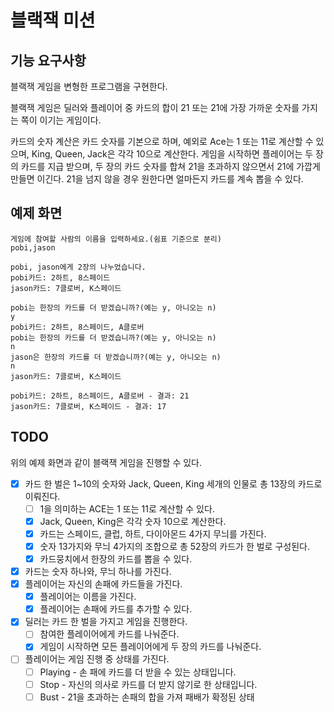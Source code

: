 # 블랙잭 미션

## 기능 요구사항
블랙잭 게임을 변형한 프로그램을 구현한다. 

블랙잭 게임은 딜러와 플레이어 중 카드의 합이 21 또는 21에 가장 가까운 숫자를 가지는 쪽이 이기는 게임이다.

카드의 숫자 계산은 카드 숫자를 기본으로 하며, 
예외로 Ace는 1 또는 11로 계산할 수 있으며, 
King, Queen, Jack은 각각 10으로 계산한다.
게임을 시작하면 플레이어는 두 장의 카드를 지급 받으며, 
두 장의 카드 숫자를 합쳐 21을 초과하지 않으면서 21에 가깝게 만들면 이긴다.
21을 넘지 않을 경우 원한다면 얼마든지 카드를 계속 뽑을 수 있다.

## 예제 화면
```
게임에 참여할 사람의 이름을 입력하세요.(쉼표 기준으로 분리)
pobi,jason

pobi, jason에게 2장의 나누었습니다.
pobi카드: 2하트, 8스페이드
jason카드: 7클로버, K스페이드

pobi는 한장의 카드를 더 받겠습니까?(예는 y, 아니오는 n)
y
pobi카드: 2하트, 8스페이드, A클로버
pobi는 한장의 카드를 더 받겠습니까?(예는 y, 아니오는 n)
n
jason은 한장의 카드를 더 받겠습니까?(예는 y, 아니오는 n)
n
jason카드: 7클로버, K스페이드

pobi카드: 2하트, 8스페이드, A클로버 - 결과: 21
jason카드: 7클로버, K스페이드 - 결과: 17
```

## TODO
위의 예제 화면과 같이 블랙잭 게임을 진행할 수 있다.
* [x] 카드 한 벌은 1~10의 숫자와 Jack, Queen, King 세개의 인물로 총 13장의 카드로 이뤄진다.
  * [ ] 1을 의미하는 ACE는 1 또는 11로 계산할 수 있다.
  * [x] Jack, Queen, King은 각각 숫자 10으로 계산한다.
  * [x] 카드는 스페이드, 클럽, 하트, 다이아몬드 4가지 무늬를 가진다.
  * [x] 숫자 13가지와 무늬 4가지의 조합으로 총 52장의 카드가 한 벌로 구성된다.
  * [x] 카드뭉치에서 한장의 카드를 뽑을 수 있다.
* [x] 카드는 숫자 하나와, 무늬 하나를 가진다.
* [x] 플레이어는 자신의 손패에 카드들을 가진다.
  * [x] 플레이어는 이름을 가진다.
  * [x] 플레이어는 손패에 카드를 추가할 수 있다.
* [x] 딜러는 카드 한 벌을 가지고 게임을 진행한다.
  * [ ] 참여한 플레이어에게 카드를 나눠준다.
  * [x] 게임이 시작하면 모든 플레이어에게 두 장의 카드를 나눠준다.
* [ ] 플레이어는 게임 진행 중 상태를 가진다.
  * [ ] Playing - 손 패에 카드를 더 받을 수 있는 상태입니다.
  * [ ] Stop - 자신의 의사로 카드를 더 받지 않기로 한 상태입니다.
  * [ ] Bust - 21을 초과하는 손패의 합을 가져 패배가 확정된 상태
